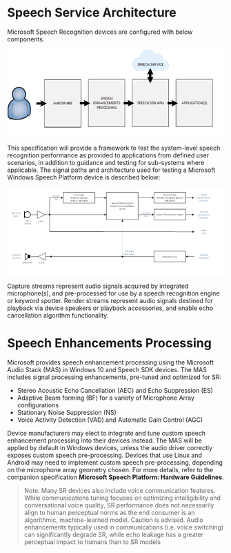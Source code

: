 # Speech Service Architecture
Microsoft Speech Recognition devices are configured with below components.

![Architecure](./media/architecture.png)

This specification will provide a framework to test the system-level speech recognition performance as provided to applications from defined user scenarios, in addition to guidance and testing for sub-systems where applicable.
The signal paths and architecture used for testing a Microsoft Windows Speech Platform device is described below:  
  
![Architecture for Test](./media/architecture-fig2.png) 

Capture streams represent audio signals acquired by integrated microphone(s), and pre-processed for use by a speech recognition engine or keyword spotter.
Render streams represent audio signals destined for playback via device speakers or playback accessories, and enable echo cancellation algorithm functionality.

# Speech Enhancements Processing

Microsoft provides speech enhancement processing using the Microsoft Audio Stack (MAS) in Windows 10 and Speech SDK devices.  The MAS includes signal processing enhancements, pre-tuned and optimized for SR:
* Stereo Acoustic Echo Cancellation (AEC) and Echo Suppression (ES)
* Adaptive Beam forming (BF) for a variety of Microphone Array configurations
* Stationary Noise Suppression (NS)
* Voice Activity Detection (VAD) and Automatic Gain Control (AGC)

Device manufacturers may elect to integrate and tune custom speech enhancement processing into their devices instead.  The MAS will be applied by default in Windows devices, unless the audio driver correctly exposes custom speech pre-processing.
Devices that use Linux and Android may need to implement custom speech pre-processing, depending on the microphone array geometry chosen.  For more details, refer to the companion specification **Microsoft Speech Platform: Hardware Guidelines**.

> Note:
Many SR devices also include voice communication features.  While communications tuning focuses on optimizing intelligibility and conversational voice quality, SR performance does not necessarily align to human perceptual norms as the end consumer is an algorithmic, machine-learned model.
Caution is advised.  Audio enhancements typically used in communications (i.e. voice switching) can significantly degrade SR, while echo leakage has a greater perceptual impact to humans than to SR models






